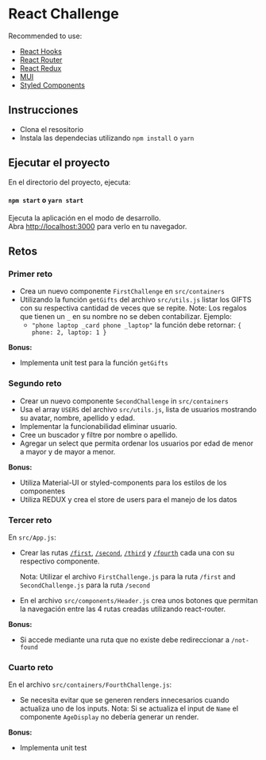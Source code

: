 # React Challenge

Recommended to use:

- [React Hooks](https://reactjs.org/docs/hooks-intro.html)
- [React Router](https://reacttraining.com/react-router/web/guides/quick-start)
- [React Redux](https://react-redux.js.org/)
- [MUI](https://mui.com/)
- [Styled Components](https://www.styled-components.com/)

## Instrucciones

- Clona el resositorio
- Instala las dependecias utilizando `npm install` o `yarn`

## Ejecutar el proyecto

En el directorio del proyecto, ejecuta:

#### `npm start` o `yarn start`

Ejecuta la aplicación en el modo de desarrollo.\
Abra [http://localhost:3000](http://localhost:3000) para verlo en tu navegador.

## Retos

### Primer reto

- Crea un nuevo componente `FirstChallenge` en `src/containers`
- Utilizando la función `getGifts` del archivo `src/utils.js` listar los GIFTS con su respectiva cantidad de veces que se repite.
  Note: Los regalos que tienen un `_` en su nombre no se deben contabilizar.
  Ejemplo:
  - `"phone laptop _card phone _laptop"` la función debe retornar: `{ phone: 2, laptop: 1 }`

**Bonus:**

- Implementa unit test para la función `getGifts`

### Segundo reto

- Crear un nuevo componente `SecondChallenge` in `src/containers`
- Usa el array `USERS` del archivo `src/utils.js`, lista de usuarios mostrando su avatar, nombre, apellido y edad.
- Implementar la funcionabilidad eliminar usuario.
- Cree un buscador y filtre por nombre o apellido.
- Agregar un select que permita ordenar los usuarios por edad de menor a mayor y de mayor a menor.

**Bonus:**

- Utiliza Material-UI or styled-components para los estilos de los componentes
- Utiliza REDUX y crea el store de users para el manejo de los datos

### Tercer reto

En `src/App.js`:

- Crear las rutas [`/first`](<(http://localhost:3000/first)>), [`/second`](<(http://localhost:3000/second)>), [`/third`](<(http://localhost:3000/third)>) y [`/fourth`](<(http://localhost:3000/fourth)>) cada una con su respectivo componente.

  Nota: Utilizar el archivo `FirstChallenge.js` para la ruta `/first` and `SecondChallenge.js` para la ruta `/second`

- En el archivo `src/components/Header.js` crea unos botones que permitan la navegación entre las 4 rutas creadas utilizando react-router.

**Bonus:**

- Si accede mediante una ruta que no existe debe redireccionar a `/not-found`

### Cuarto reto

En el archivo `src/containers/FourthChallenge.js`:

- Se necesita evitar que se generen renders innecesarios cuando actualiza uno de los inputs.
  Nota: Si se actualiza el input de `Name` el componente `AgeDisplay` no debería generar un render.

**Bonus:**

- Implementa unit test
